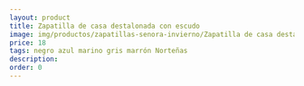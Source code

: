 ```yaml
---
layout: product
title: Zapatilla de casa destalonada con escudo
image: img/productos/zapatillas-senora-invierno/Zapatilla de casa destalonada con escudo=18=negro azul marino gris marrón Norteñas.webp
price: 18
tags: negro azul marino gris marrón Norteñas
description: 
order: 0
---
```

